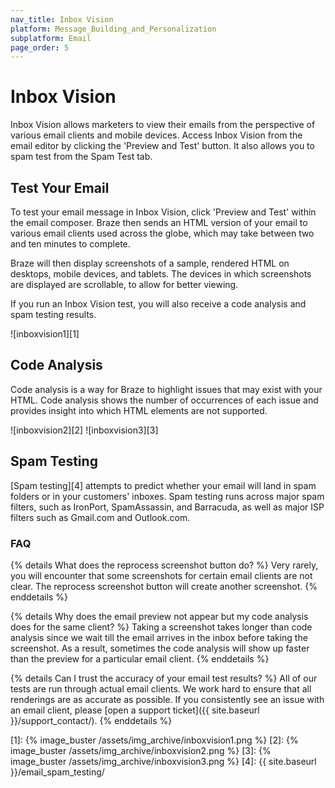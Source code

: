 ```yaml
---
nav_title: Inbox Vision
platform: Message_Building_and_Personalization
subplatform: Email
page_order: 5
---
```


# Inbox Vision

Inbox Vision allows marketers to view their emails from the perspective of various email clients and mobile devices.  Access Inbox Vision from the email editor by clicking the 'Preview and Test' button.  It also allows you to spam test from the Spam Test tab.

## Test Your Email

To test your email message in Inbox Vision, click 'Preview and Test' within the email composer. Braze then sends an HTML version of your email to various email clients used across the globe, which may take between two and ten minutes to complete.

Braze will then display screenshots of a sample, rendered HTML on desktops, mobile devices, and tablets. The devices in which screenshots are displayed are scrollable, to allow for better viewing.

If you run an Inbox Vision test, you will also receive a code analysis and spam testing results.

![inboxvision1][1]

## Code Analysis

Code analysis is a way for Braze to highlight issues that may exist with your HTML.  Code analysis shows the number of occurrences of each issue and provides insight into which HTML elements are not supported.

![inboxvision2][2]
![inboxvision3][3]


## Spam Testing

[Spam testing][4] attempts to predict whether your email will land in spam folders or in your customers' inboxes.  Spam testing runs across major spam filters, such as IronPort, SpamAssassin, and Barracuda, as well as major ISP filters such as Gmail.com and Outlook.com.

### FAQ

{% details What does the reprocess screenshot button do? %}
Very rarely, you will encounter that some screenshots for certain email clients are not clear.  The reprocess screenshot button will create another screenshot.
{% enddetails %}

{% details Why does the email preview not appear but my code analysis does for the same client? %}
Taking a screenshot takes longer than code analysis since we wait till the email arrives in the inbox before taking the screenshot. As a result, sometimes the code analysis will show up faster than the preview for a particular email client.
{% enddetails %}

{% details Can I trust the accuracy of your email test results? %}
All of our tests are run through actual email clients. We work hard to ensure that all renderings are as accurate as possible.  If you consistently see an issue with an email client, please [open a support ticket]({{ site.baseurl }}/support_contact/).
{% enddetails %}


[1]: {% image_buster /assets/img_archive/inboxvision1.png %}
[2]: {% image_buster /assets/img_archive/inboxvision2.png %}
[3]: {% image_buster /assets/img_archive/inboxvision3.png %}
[4]: {{ site.baseurl }}/email_spam_testing/

